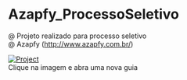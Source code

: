 # Azapfy_ProcessoSeletivo
@ Projeto realizado para processo seletivo  
@ Azapfy (http://www.azapfy.com.br/)


[![Project](https://img.youtube.com/vi/f5v3kZuUotk/0.jpg)](https://www.youtube.com/watch?v=f5v3kZuUotk)  
Clique na imagem e abra uma nova guia
